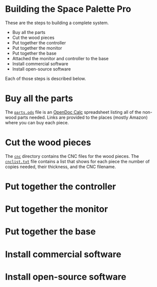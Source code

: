 <h1>Building the Space Palette Pro</h1>
These are the steps to building a complete system.
<ul>
<li>Buy all the parts
<li>Cut the wood pieces
<li>Put together the controller
<li>Put together the monitor
<li>Put together the base
<li>Attached the monitor and controller to the base
<li>Install commercial software
<li>Install open-source software
</ul>
Each of those steps is described below.
<p>

<h1>Buy all the parts</h1>
The <a href="parts.ods"><code>parts.ods</code></a> file is an <a href="https://www.openoffice.org/product/calc.html">OpenDoc Calc</a> spreadsheet listing all of the non-wood parts needed.
Links are provided to the places (mostly Amazon) where you can buy each piece.

<h1>Cut the wood pieces</h1>
The <a href="cnc"><code>cnc</code></a> directory contains the CNC files for the wood pieces.
The <a href="cnc/cnclist.txt"><code>cnclist.txt</code></a> file contains a list that shows for each piece the number of copies needed, their thickness,
and the CNC filename.

<h1>Put together the controller</h1>
<h1>Put together the monitor</h1>
<h1>Put together the base</h1>
<h1>Install commercial software</h1>
<h1>Install open-source software</h1>